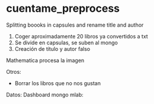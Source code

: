 # cuentame_preprocess
Splitting boooks in capsules and rename title and author

1. Coger aproximadamente 20 libros ya convertidos a txt
2. Se divide en capsulas, se suben al mongo
3. Creación de título y autor falso

Mathematica procesa la imagen


Otros:
- Borrar los libros que no nos gustan

Datos:
Dashboard mongo
mlab:
